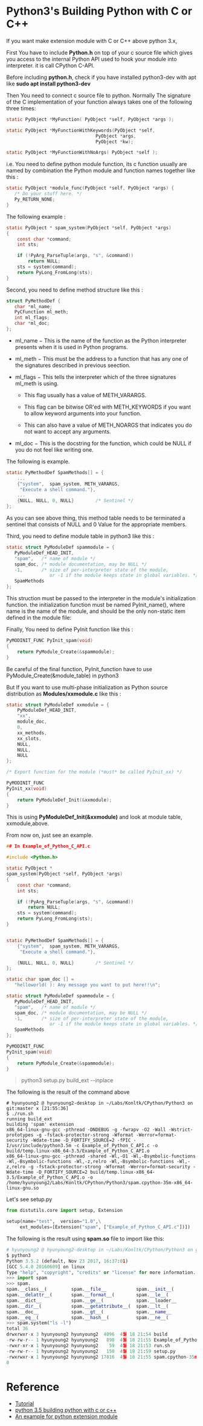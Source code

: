 # Python3's Building Python with C or C++

If you want make extension module with C or C++ above python 3.x, 

First You have to include **Python.h** on top of your c source file which gives you access to the internal Python API used to hook your module into interpreter. it is call CPython C-API.

Before including **python.h**, check if you have installed python3-dev with apt like **sudo apt install python3-dev**

Then You need to connect c source file to python. Normally The signature of the C implementation of your function always takes one of the following three times:

```c
static PyObject *MyFunction( PyObject *self, PyObject *args );

static PyObject *MyFunctionWithKeywords(PyObject *self,
                                 PyObject *args,
                                 PyObject *kw);

static PyObject *MyFunctionWithNoArgs( PyObject *self );
```

i.e. You need to define python module function, its c function usually are named by combination the Python module and function names together like this :

```c 
static PyObject *module_func(PyObject *self, PyObject *args) {
   /* Do your stuff here. */
   Py_RETURN_NONE;
}
```

The following example :

```c
static PyObject * spam_system(PyObject *self, PyObject *args)
{
    const char *command;
    int sts;

    if (!PyArg_ParseTuple(args, "s", &command))
        return NULL;
    sts = system(command);
    return PyLong_FromLong(sts);
}
```


Second, you need to define method structure like this :

```c
struct PyMethodDef {
   char *ml_name;
   PyCFunction ml_meth;
   int ml_flags;
   char *ml_doc;
};
```

-  ml_name − This is the name of the function as the Python interpreter presents when it is used in Python programs.

-  ml_meth − This must be the address to a function that has any one of the signatures described in previous seection.

-  ml_flags − This tells the interpreter which of the three signatures ml_meth is using.

   -  This flag usually has a value of METH_VARARGS.

   -  This flag can be bitwise OR'ed with METH_KEYWORDS if you want to allow keyword arguments into your function.

   -  This can also have a value of METH_NOARGS that indicates you do not want to accept any arguments.

- ml_doc − This is the docstring for the function, which could be NULL if you do not feel like writing one.


The following is example.


```c 
static PyMethodDef SpamMethods[] = {
    ...
    {"system",  spam_system, METH_VARARGS,
     "Execute a shell command."},
    ...
    {NULL, NULL, 0, NULL}        /* Sentinel */
};
```

As you can see above thing, this method table needs to be terminated a sentinel that consists of NULL and 0 Value for the appropriate members.

Third, you need to define module table in python3 like this :

```c
static struct PyModuleDef spammodule = {
   PyModuleDef_HEAD_INIT,
   "spam",   /* name of module */
   spam_doc, /* module documentation, may be NULL */
   -1,       /* size of per-interpreter state of the module,
                or -1 if the module keeps state in global variables. */
   SpamMethods
};
```

This struction must be passed to the interpreter in the module's initialization function. the initialization function must be named PyInit_name(), where name is the name of the module, and should be the only non-static item defined in the module file: 

Finally, You need to define PyInit function like this :

```c
PyMODINIT_FUNC PyInit_spam(void)
{
    return PyModule_Create(&spammodule);
}
```

Be careful of the final function, PyInit_function have to use PyModule_Create(&module_table) in python3


But If you want to use multi-phase initialization as Python source distribution as **Modules/xxmodule.c** like this : 

```c
static struct PyModuleDef xxmodule = {
    PyModuleDef_HEAD_INIT,
    "xx",
    module_doc,
    0,
    xx_methods,
    xx_slots,
    NULL,
    NULL,
    NULL
};

/* Export function for the module (*must* be called PyInit_xx) */

PyMODINIT_FUNC
PyInit_xx(void)
{
    return PyModuleDef_Init(&xxmodule);
}
```

This is using **PyModuleDef_Init(&xxmodule)** and look at module table, xxmodule,above.


From now on, just see an example. 

```c 
## In Example_of_Python_C_API.c

#include <Python.h>

static PyObject *
spam_system(PyObject *self, PyObject *args)
{
    const char *command;
    int sts;

    if (!PyArg_ParseTuple(args, "s", &command))
        return NULL;
    sts = system(command);
    return PyLong_FromLong(sts);
}


static PyMethodDef SpamMethods[] = {
    {"system",  spam_system, METH_VARARGS,
     "Execute a shell command."},

    {NULL, NULL, 0, NULL}        /* Sentinel */
};

static char spam_doc [] =
   "helloworld( ): Any message you want to put here!!\n";

static struct PyModuleDef spammodule = {
   PyModuleDef_HEAD_INIT,
   "spam",   /* name of module */
   spam_doc, /* module documentation, may be NULL */
   -1,       /* size of per-interpreter state of the module,
                or -1 if the module keeps state in global variables. */
   SpamMethods
};

PyMODINIT_FUNC
PyInit_spam(void)
{
    return PyModule_Create(&spammodule);
}
```

> python3 setup.py build_ext \-\-inplace

The following is the result of the command above 

```shell
# hyunyoung2 @ hyunyoung2-desktop in ~/Labs/Konltk/CPython/Python3 on git:master x [21:55:36] 
$ ./run.sh 
running build_ext
building 'spam' extension
x86_64-linux-gnu-gcc -pthread -DNDEBUG -g -fwrapv -O2 -Wall -Wstrict-prototypes -g -fstack-protector-strong -Wformat -Werror=format-security -Wdate-time -D_FORTIFY_SOURCE=2 -fPIC -I/usr/include/python3.5m -c Example_of_Python_C_API.c -o build/temp.linux-x86_64-3.5/Example_of_Python_C_API.o
x86_64-linux-gnu-gcc -pthread -shared -Wl,-O1 -Wl,-Bsymbolic-functions -Wl,-Bsymbolic-functions -Wl,-z,relro -Wl,-Bsymbolic-functions -Wl,-z,relro -g -fstack-protector-strong -Wformat -Werror=format-security -Wdate-time -D_FORTIFY_SOURCE=2 build/temp.linux-x86_64-3.5/Example_of_Python_C_API.o -o /home/hyunyoung2/Labs/Konltk/CPython/Python3/spam.cpython-35m-x86_64-linux-gnu.so
```

Let's see setup.py 

```python
from distutils.core import setup, Extension

setup(name="test",  version="1.0",\
     ext_modules=[Extension("spam", ["Example_of_Python_C_API.c"])])
``` 

The following is the result using **spam.so** file to import like this:

```python
# hyunyoung2 @ hyunyoung2-desktop in ~/Labs/Konltk/CPython/Python3 on git:master x [21:59:41] 
$ python3
Python 3.5.2 (default, Nov 23 2017, 16:37:01) 
[GCC 5.4.0 20160609] on linux
Type "help", "copyright", "credits" or "license" for more information.
>>> import spam
>>> spam.
spam.__class__(         spam.__file__           spam.__init__(          spam.__new__(           spam.__sizeof__(
spam.__delattr__(       spam.__format__(        spam.__le__(            spam.__package__        spam.__spec__
spam.__dict__           spam.__ge__(            spam.__loader__         spam.__reduce__(        spam.__str__(
spam.__dir__(           spam.__getattribute__(  spam.__lt__(            spam.__reduce_ex__(     spam.__subclasshook__(
spam.__doc__            spam.__gt__(            spam.__name__           spam.__repr__(          spam.system(
spam.__eq__(            spam.__hash__(          spam.__ne__(            spam.__setattr__(       
>>> spam.system("ls -l")
total 36
drwxrwxr-x 3 hyunyoung2 hyunyoung2  4096  4월 18 21:54 build
-rw-rw-r-- 1 hyunyoung2 hyunyoung2   898  4월 18 21:55 Example_of_Python_C_API.c
-rwxr-xr-x 1 hyunyoung2 hyunyoung2    59  4월 18 21:53 run.sh
-rw-rw-r-- 1 hyunyoung2 hyunyoung2   150  4월 18 21:59 setup.py
-rwxrwxr-x 1 hyunyoung2 hyunyoung2 17816  4월 18 21:55 spam.cpython-35m-x86_64-linux-gnu.so
0
```

# Reference 

 - [Tutorial](https://www.tutorialspoint.com/python/python_further_extensions.htm)
 - [python 3.5 building python with c or c++](https://docs.python.org/3.5/extending/extending.html)
 - [An example for python extension module](https://github.com/python/cpython/blob/master/Modules/xxmodule.c)
